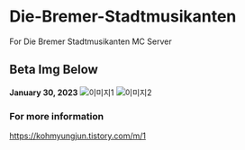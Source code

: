# Die-Bremer-Stadtmusikanten
For Die Bremer Stadtmusikanten MC Server

## Beta Img Below
**January 30, 2023**
![이미지1](https://user-images.githubusercontent.com/99028995/215340903-189ed7df-19d4-4d50-9569-82d65884322a.png)
![이미지2](https://user-images.githubusercontent.com/99028995/215341320-22f1bca0-caaa-42f9-8da9-7f2acb83bee2.png)


### For more information
https://kohmyungjun.tistory.com/m/1
